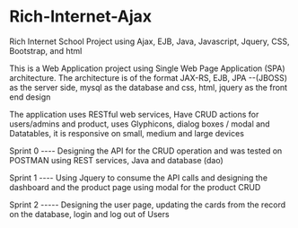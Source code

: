 # Rich-Internet-Ajax
Rich Internet School Project using Ajax, EJB, Java, Javascript, Jquery, CSS, Bootstrap, and html


This is a Web Application project using Single Web Page Application (SPA) architecture. The architecture is of the format JAX-RS, EJB, JPA --(JBOSS) as the server side, mysql as the database and css, html, jquery as the front end design

The application uses RESTful web services, Have CRUD actions for users/admins and product, uses Glyphicons, dialog boxes / modal and Datatables, it is responsive on small, medium and large devices

Sprint 0 ---- Designing the API for the CRUD operation and was tested on POSTMAN using REST services, Java and database (dao)

Sprint 1 ---- Using Jquery to consume the API calls and designing the dashboard and the product page using modal for the product CRUD

Sprint 2 ----- Designing the user page, updating the cards from the record on the database, login and log out of Users
